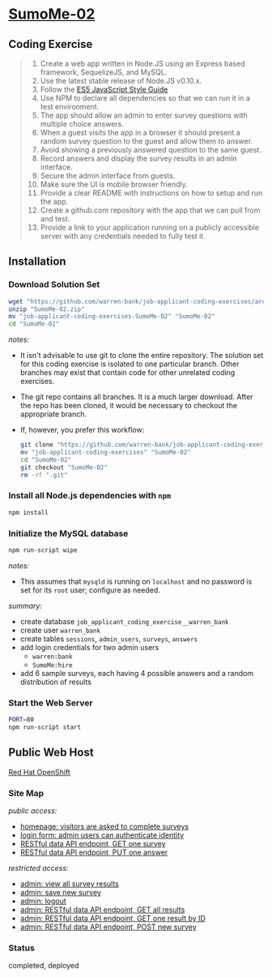 # [SumoMe-02](https://github.com/warren-bank/job-applicant-coding-exercises/tree/SumoMe-02)

## Coding Exercise

>  01. Create a web app written in Node.JS using an Express based framework, SequelizeJS, and MySQL.
>  02. Use the latest stable release of Node.JS v0.10.x.
>  03. Follow the [ES5 JavaScript Style Guide](https://github.com/airbnb/javascript/tree/master/es5)
>  04. Use NPM to declare all dependencies so that we can run it in a test environment.
>  05. The app should allow an admin to enter survey questions with multiple choice answers.
>  06. When a guest visits the app in a browser it should present a random survey question to the guest and allow them to answer.
>  07. Avoid showing a previously answered question to the same guest.
>  08. Record answers and display the survey results in an admin interface.
>  09. Secure the admin interface from guests.
>  10. Make sure the UI is mobile browser friendly.
>  11. Provide a clear README with instructions on how to setup and run the app.
>  12. Create a github.com repository with the app that we can pull from and test.
>  13. Provide a link to your application running on a publicly accessible server with any credentials needed to fully test it.

## Installation

### Download Solution Set

```bash
wget "https://github.com/warren-bank/job-applicant-coding-exercises/archive/SumoMe-02.zip"
unzip "SumoMe-02.zip"
mv "job-applicant-coding-exercises-SumoMe-02" "SumoMe-02"
cd "SumoMe-02"
```

*notes:*
* It isn't advisable to use git to clone the entire repository. The solution set for this coding exercise is isolated to one particular branch. Other branches may exist that contain code for other unrelated coding exercises.
* The git repo contains all branches. It is a much larger download. After the repo has been cloned, it would be necessary to checkout the appropriate branch.
* If, however, you prefer this workflow:

  ```bash
  git clone "https://github.com/warren-bank/job-applicant-coding-exercises.git"
  mv "job-applicant-coding-exercises" "SumoMe-02"
  cd "SumoMe-02"
  git checkout "SumoMe-02"
  rm -rf ".git"
  ```

### Install all Node.js dependencies with `npm`

```bash
npm install
```

### Initialize the MySQL database

```bash
npm run-script wipe
```

*notes:*
* This assumes that `mysqld` is running on `localhost` and no password is set for its `root` user; configure as needed.

*summary:*
* create database `job_applicant_coding_exercise__warren_bank`
* create user `warren_bank`
* create tables `sessions`, `admin_users`, `surveys`, `answers`
* add login credentials for two admin users
  * `warren:bank`
  * `SumoMe:hire`
* add 6 sample surveys, each having 4 possible answers and a random distribution of results

### Start the Web Server

```bash
PORT=80
npm run-script start
```

## Public Web Host

[Red Hat OpenShift](https://developers.openshift.com/overview/basic-terminology.html)

### Site Map

*public access:*
* [homepage: visitors are asked to complete surveys](http://surveys-warrenbank.rhcloud.com/)
* [login form: admin users can authenticate identity](http://surveys-warrenbank.rhcloud.com/admin/login)
* [RESTful data API endpoint, GET one survey](http://surveys-warrenbank.rhcloud.com/data/survey)
* [RESTful data API endpoint, PUT one answer](http://surveys-warrenbank.rhcloud.com/data/answer/<surveyId>/<answerId>)

*restricted access:*
* [admin: view all survey results](http://surveys-warrenbank.rhcloud.com/admin)
* [admin: save new survey](http://surveys-warrenbank.rhcloud.com/admin/new_survey)
* [admin: logout](http://surveys-warrenbank.rhcloud.com/admin/logout)
* [admin: RESTful data API endpoint, GET all results](http://surveys-warrenbank.rhcloud.com/admin/data/results)
* [admin: RESTful data API endpoint, GET one result by ID](http://surveys-warrenbank.rhcloud.com/admin/data/result/<surveyId>)
* [admin: RESTful data API endpoint, POST new survey](http://surveys-warrenbank.rhcloud.com/admin/data/surveys)

### Status

completed, deployed
